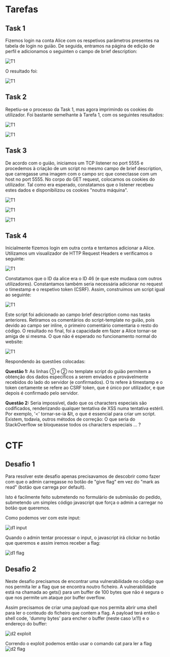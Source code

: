 # Tarefas #

## Task 1

Fizemos login na conta Alice com os respetivos parâmetros presentes na tabela de login no guião. De seguida, entramos na página de edição de perfil e adicionamos o seguinten o campo de brief description:

![T1](images/XSS_T1_Setup.png)

O resultado foi:

![T1](images/XSS_T1_Result.png)

## Task 2

Repetiu-se o processo da Task 1, mas agora imprimindo os cookies do utilizador. Foi bastante semelhante à Tarefa 1, com os seguintes resultados:

![T1](images/XSS_T2_Setup.png)

![T1](images/XSS_T2_Result.png)

## Task 3

De acordo com o guião, iniciamos um TCP listener no port 5555 e procedemos à criação de um script no mesmo campo de brief description, que carregasse uma imagem com o campo src que conectasse com um host no port 5555. No corpo do GET request, colocamos os cookies do utilizador. Tal como era esperado, constatamos que o listener recebeu estes dados e disponibilizou os cookies "noutra máquina".

![T1](images/XSS_T3_OpenListener.png)

![T1](images/XSS_T3_Setup.png)

![T1](images/XSS_T3_Result.png)

## Task 4

Inicialmente fizemos login em outra conta e tentamos adicionar a Alice. Utilizamos um visualizador de HTTP Request Headers e verificamos o seguinte:

![T1](images/XSS_T4_Check.png)

Constatamos que o ID da alice era o ID 46 (e que este mudava com outros utilizadores). Constantamos também seria necessária adicionar no request o timestamp e o respetivo token (CSRF). Assim, construimos um script igual ao seguinte:

![T1](images/XSS_T4_Setup.png)

Este script foi adicionado ao campo brief description como nas tasks anteriores. Retiramos os comentários do script-template no guião, pois devido ao campo ser inline, o primeiro comentário comentaria o resto do código. O resultado no final, foi a capacidade em fazer a Alice tornar-se amiga de si mesma. O que não é esperado no funcionamento normal do website:

![T1](images/XSS_T4_Result.png)

Respondendo às questões colocadas:

**Questão 1:** As linhas ➀ e ➁ no template script do guião permitem a obtenção dos dados especificos a serem enviados e provávelmente recebidos do lado do servidor (e confirmados). O ts refere à timestamp e o token certamente se refere ao CSRF token, que é único por utilizador, e que depois é confirmado pelo servidor.

**Questão 2:** Seria impossível, dado que os characters especiais são codificados, renderizando qualquer tentativa de XSS numa tentativa estéril. Por exemplo, '<' tornar-se-ia &lt, o que é essencial para criar um script. Existem, todavia, outros métodos de correção: O que seria do StackOverflow se bloqueasse todos os characters especiais ... ? 

# CTF #

## Desafio 1
Para resolver este desafio apenas precisavamos de descobrir como fazer com que o admin carregasse no botão de "give flag" em vez do "mark as read" (botão que carrega por default).

Isto é facilmente feito submetendo no formulário de submissão do pedido, submetendo um simples código javascript que força o admin a carregar no botão que queremos.

Como podemos ver com este input:

![d1 input](images/ctf10d1_input.png)

Quando o admin tentar processar o input, o javascript irá clickar no botão que queremos e assim iremos receber a flag:

![d1 flag](images/ctf10d1_flag.png)

## Desafio 2
Neste desafio precisamos de encontrar uma vulnerabilidade no código que nos permita ler a flag que se encontra noutro ficheiro. A vulnerabilidade está na chamada ao gets() para um buffer de 100 bytes que não é segura o que nos permite um ataque por buffer overflow.

Assim precisamos de criar uma payload que nos permita abrir uma shell para ler o conteudo do ficheiro que contem a flag. A payload terá então o shell code, 'dummy bytes' para encher o buffer (neste caso \x11) e o endereço do buffer:

![d2 exploit](images/ctf10d2_exploit.png)

Correndo o exploit podemos então usar o comando cat para ler a flag
![d2 flag](images/ctf10d2_flag.png)




